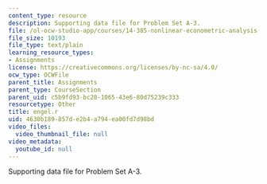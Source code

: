 ```yaml
---
content_type: resource
description: Supporting data file for Problem Set A-3.
file: /ol-ocw-studio-app/courses/14-385-nonlinear-econometric-analysis-fall-2007/4630b189857de2b4a794ea00fd7d98bd_engel.r
file_size: 10193
file_type: text/plain
learning_resource_types:
- Assignments
license: https://creativecommons.org/licenses/by-nc-sa/4.0/
ocw_type: OCWFile
parent_title: Assignments
parent_type: CourseSection
parent_uid: c5b9fd93-bc28-1065-43e6-80d75239c333
resourcetype: Other
title: engel.r
uid: 4630b189-857d-e2b4-a794-ea00fd7d98bd
video_files:
  video_thumbnail_file: null
video_metadata:
  youtube_id: null
---
```

Supporting data file for Problem Set A-3.